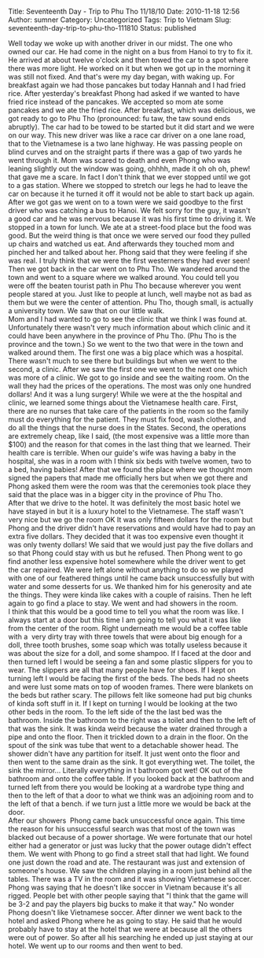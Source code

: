 Title: Seventeenth Day - Trip to Phu Tho 11/18/10
Date: 2010-11-18 12:56
Author: sumner
Category: Uncategorized
Tags: Trip to Vietnam
Slug: seventeenth-day-trip-to-phu-tho-111810
Status: published

Well today we woke up with another driver in our midst. The one who
owned our car. He had come in the night on a bus from Hanoi to try to
fix it. He arrived at about twelve o'clock and then towed the car to a
spot where there was more light. He worked on it but when we got up in
the morning it was still not fixed. And that's were my day began, with
waking up. For breakfast again we had those pancakes but today Hannah
and I had fried rice. After yesterday's breakfast Phong had asked if we
wanted to have fried rice instead of the pancakes. We accepted so mom
ate some pancakes and we ate the fried rice. After breakfast, which was
delicious, we got ready to go to Phu Tho (pronounced: fu taw, the taw
sound ends abruptly). The car had to be towed to be started but it did
start and we were on our way. This new driver was like a race car driver
on a one lane road, that to the Vietnamese is a two lane highway. He was
passing people on blind curves and on the straight parts if there was a
gap of two yards he went through it. Mom was scared to death and even
Phong who was leaning slightly out the window was going, ohhhh, made it
oh oh oh, phew! that gave me a scare. In fact I don't think that we ever
stopped until we got to a gas station. Where we stopped to stretch our
legs he had to leave the car on because it he turned it off it would not
be able to start back up again. After we got gas we went on to a town
were we said goodbye to the first driver who was catching a bus to
Hanoi. We felt sorry for the guy, it wasn't a good car and he was
nervous because it was his first time to driving it. We stopped in a
town for lunch. We ate at a street-food place but the food was good. But
the weird thing is that once we were served our food they pulled up
chairs and watched us eat. And afterwards they touched mom and pinched
her and talked about her. Phong said that they were feeling if she was
real. I truly think that we were the first westerners they had ever
seen! Then we got back in the car went on to Phu Tho. We wandered around
the town and went to a square where we walked around. You could tell you
were off the beaten tourist path in Phu Tho because wherever you went
people stared at you. Just like to people at lunch, well maybe not as
bad as them but we were the center of attention. Phu Tho, though small,
is actually a university town. We saw that on our little walk.  
Mom and I had wanted to go to see the clinic that we think I was found
at. Unfortunately there wasn't very much information about which clinic
and it could have been anywhere in the province of Phu Tho. (Phu Tho is
the province and the town.) So we went to the two that were in the town
and walked around them. The first one was a big place which was a
hospital. There wasn't much to see there but buildings but when we went
to the second, a clinic. After we saw the first one we went to the next
one which was more of a clinic. We got to go inside and see the waiting
room. On the wall they had the prices of the operations. The most was
only one hundred dollars! And it was a lung surgery! While we were at
the the hospital and clinic, we learned some things about the Vietnamese
health care. First, there are no nurses that take care of the patients
in the room so the family must do everything for the patient. They must
fix food, wash clothes, and do all the things that the nurse does in the
States. Second, the operations are extremely cheap, like I said, (the
most expensive was a little more than \$100) and the reason for that
comes in the last thing that we learned. Their health care is terrible.
When our guide's wife was having a baby in the hospital, she was in a
room with I think six beds with twelve women, two to a bed, having
babies! After that we found the place where we thought mom signed the
papers that made me officially hers but when we got there and Phong
asked them were the room was that the ceremonies took place they said
that the place was in a bigger city in the province of Phu Tho.  
After that we drive to the hotel. It was definitely the most basic hotel
we have stayed in but it is a luxury hotel to the Vietnamese. The staff
wasn't very nice but we go the room OK It was only fifteen dollars for
the room but Phong and the driver didn't have reservations and would
have had to pay an extra five dollars. They decided that it was too
expensive even thought it was only twenty dollars! We said that we would
just pay the five dollars and so that Phong could stay with us but he
refused. Then Phong went to go find another less expensive hotel
somewhere while the driver went to get the car repaired. We were left
alone without anything to do so we played with one of our feathered
things until he came back unsuccessfully but with water and some
desserts for us. We thanked him for his generosity and ate the things.
They were kinda like cakes with a couple of raisins. Then he left again
to go find a place to stay. We went and had showers in the room.  
I think that this would be a good time to tell you what the room was
like. I always start at a door but this time I am going to tell you what
it was like from the center of the room. Right underneath me would be a
coffee table with a  very dirty tray with three towels that were about
big enough for a doll, three tooth brushes, some soap which was totally
useless because it was about the size for a doll, and some shampoo. If I
faced at the door and then turned left I would be seeing a fan and
some plastic slippers for you to wear. The slippers are all that many
people have for shoes. If I kept on turning left I would be facing the
first of the beds. The beds had no sheets and were lust some mats on top
of wooden frames. There were blankets on the beds but rather scary. The
pillows felt like someone had put big chunks of kinda soft stuff in it.
If I kept on turning I would be looking at the two other beds in the
room. To the left side of the the last bed was the bathroom. Inside the
bathroom to the right was a toilet and then to the left of that was the
sink. It was kinda weird because the water drained through a pipe and
onto the floor. Then it trickled down to a drain in the floor. On the
spout of the sink was tube that went to a detachable shower head. The
shower didn't have any partition for itself. It just went onto the floor
and then went to the same drain as the sink. It got everything wet. The
toilet, the sink the mirror... Literally *everything* in t bathroom got
wet! OK out of the bathroom and onto the coffee table. If you looked
back at the bathroom and turned left from there you would be looking at
a wardrobe type thing and then to the left of that a door to what we
think was an adjoining room and to the left of that a bench. if we turn
just a little more we would be back at the door.  
After our showers  Phong came back unsuccessful once again. This time
the reason for his unsuccessful search was that most of the town was
blacked out because of a power shortage. We were fortunate that our
hotel either had a generator or just was lucky that the power outage
didn't effect them. We went with Phong to go find a street stall that
had light. We found one just down the road and ate. The restaurant was
just and extension of someone's house. We saw the children playing in a
room just behind all the tables. There was a TV in the room and it was
showing Vietnamese soccer. Phong was saying that he doesn't like soccer
in Vietnam because it's all rigged. People bet with other people saying
that "I think that the game will be 3-2 and pay the players big bucks to
make it that way." No wonder Phong doesn't like Vietnamese soccer. After
dinner we went back to the hotel and asked Phong where he as going to
stay. He said that he would probably have to stay at the hotel that we
were at because all the others were out of power. So after all his
searching he ended up just staying at our hotel. We went up to our rooms
and then went to bed.

